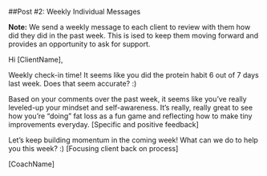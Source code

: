 ##Post #2: Weekly Individual Messages 

**Note:** We send a weekly message to each client to review with them how did they did in the past week. This is ised to keep them moving forward and provides an opportunity to ask for support.

Hi [ClientName],

Weekly check-in time! It seems like you did the protein habit 6 out of 7 days last week. Does that seem accurate? :)

Based on your comments over the past week, it seems like you’ve really leveled-up your mindset and self-awareness. It’s really, really great to see how you’re “doing” fat loss as a fun game and reflecting how to make tiny improvements everyday. [Specific and positive feedback]

Let’s keep building momentum in the coming week! What can we do to help you this week? :) [Focusing client back on process]

[CoachName]
